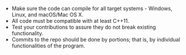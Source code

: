 * Make sure the code can compile for all target systems - Windows, Linux, and macOS/Mac OS X.
* All code must be compatible with at least C++11.
* Test your contributions to assure they do not break existing functionality.
* Commits to the repo should be done by portions; that is, by individual functionalities of the program.
